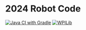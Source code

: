 # 2024 Robot Code
[![Java CI with Gradle](https://github.com/team178/2024RobotCode/actions/workflows/gradle.yml/badge.svg?branch=master&event=push)](https://github.com/team178/2024RobotCode/actions/workflows/gradle.yml)
[![WPILib](https://badgen.net/badge/WPILib%20Version/v2024.3.2/blue)](https://github.com/wpilibsuite/allwpilib/releases/tag/v2024.3.2)
